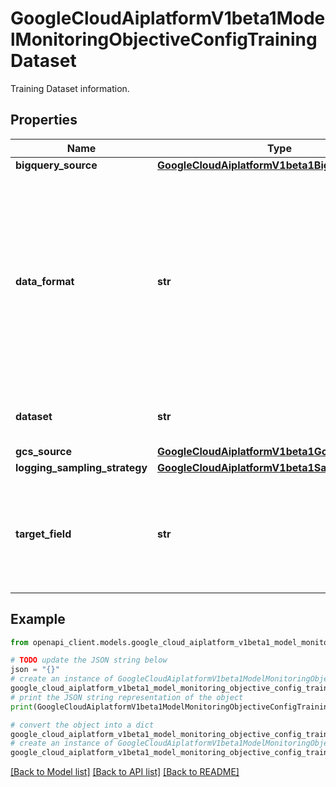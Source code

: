 # GoogleCloudAiplatformV1beta1ModelMonitoringObjectiveConfigTrainingDataset

Training Dataset information.

## Properties

Name | Type | Description | Notes
------------ | ------------- | ------------- | -------------
**bigquery_source** | [**GoogleCloudAiplatformV1beta1BigQuerySource**](GoogleCloudAiplatformV1beta1BigQuerySource.md) |  | [optional] 
**data_format** | **str** | Data format of the dataset, only applicable if the input is from Google Cloud Storage. The possible formats are: \&quot;tf-record\&quot; The source file is a TFRecord file. \&quot;csv\&quot; The source file is a CSV file. \&quot;jsonl\&quot; The source file is a JSONL file. | [optional] 
**dataset** | **str** | The resource name of the Dataset used to train this Model. | [optional] 
**gcs_source** | [**GoogleCloudAiplatformV1beta1GcsSource**](GoogleCloudAiplatformV1beta1GcsSource.md) |  | [optional] 
**logging_sampling_strategy** | [**GoogleCloudAiplatformV1beta1SamplingStrategy**](GoogleCloudAiplatformV1beta1SamplingStrategy.md) |  | [optional] 
**target_field** | **str** | The target field name the model is to predict. This field will be excluded when doing Predict and (or) Explain for the training data. | [optional] 

## Example

```python
from openapi_client.models.google_cloud_aiplatform_v1beta1_model_monitoring_objective_config_training_dataset import GoogleCloudAiplatformV1beta1ModelMonitoringObjectiveConfigTrainingDataset

# TODO update the JSON string below
json = "{}"
# create an instance of GoogleCloudAiplatformV1beta1ModelMonitoringObjectiveConfigTrainingDataset from a JSON string
google_cloud_aiplatform_v1beta1_model_monitoring_objective_config_training_dataset_instance = GoogleCloudAiplatformV1beta1ModelMonitoringObjectiveConfigTrainingDataset.from_json(json)
# print the JSON string representation of the object
print(GoogleCloudAiplatformV1beta1ModelMonitoringObjectiveConfigTrainingDataset.to_json())

# convert the object into a dict
google_cloud_aiplatform_v1beta1_model_monitoring_objective_config_training_dataset_dict = google_cloud_aiplatform_v1beta1_model_monitoring_objective_config_training_dataset_instance.to_dict()
# create an instance of GoogleCloudAiplatformV1beta1ModelMonitoringObjectiveConfigTrainingDataset from a dict
google_cloud_aiplatform_v1beta1_model_monitoring_objective_config_training_dataset_from_dict = GoogleCloudAiplatformV1beta1ModelMonitoringObjectiveConfigTrainingDataset.from_dict(google_cloud_aiplatform_v1beta1_model_monitoring_objective_config_training_dataset_dict)
```
[[Back to Model list]](../README.md#documentation-for-models) [[Back to API list]](../README.md#documentation-for-api-endpoints) [[Back to README]](../README.md)


